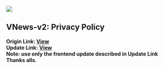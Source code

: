 <img src="https://viefox.com/update/images/vNews.svg">
<h2> VNews-v2: Privacy Policy</h2>
<b>Origin Link: <a href="https://viefox.com/VNews-v2.0">View</a> </b><br>
<b>Update Link: <a href="https://viefox.com/update/index.html">View</a> </b><br>
<b>Note: use only the frontend update described in Update Link</b><br>
<b>Thanks alls.</b>